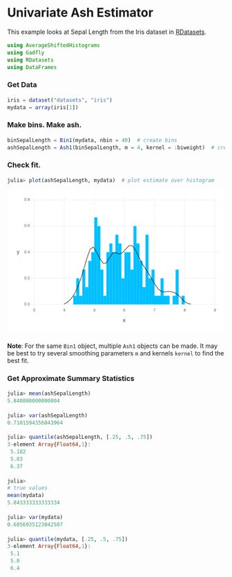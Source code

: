 
# Univariate Ash Estimator

This example looks at Sepal Length from the Iris dataset in
[RDatasets](https://github.com/johnmyleswhite/RDatasets.jl).


````julia
using AverageShiftedHistograms
using Gadfly
using RDatasets
using DataFrames
````






### Get Data

````julia
iris = dataset("datasets", "iris")
mydata = array(iris[1]) 
````





### Make bins.  Make ash.

````julia
binSepalLength = Bin1(mydata, nbin = 40)  # create bins
ashSepalLength = Ash1(binSepalLength, m = 4, kernel = :biweight)  # create ash
````





### Check fit.

````julia
julia> plot(ashSepalLength, mydata)  # plot estimate over histogram

````


![](figures/ash1_4_1.png)




**Note**: For the same `Bin1` object, multiple `Ash1` objects can be made.  It may
be best to try several smoothing parameters `m` and kernels `kernel` to find the
best fit.

### Get Approximate Summary Statistics
````julia
julia> mean(ashSepalLength)
5.840800000000004

julia> var(ashSepalLength)
0.7101594356043964

julia> quantile(ashSepalLength, [.25, .5, .75])
3-element Array{Float64,1}:
 5.182
 5.83 
 6.37 

julia> 
# true values
mean(mydata)
5.843333333333334

julia> var(mydata)
0.6856935123042507

julia> quantile(mydata, [.25, .5, .75])
3-element Array{Float64,1}:
 5.1
 5.8
 6.4

````




